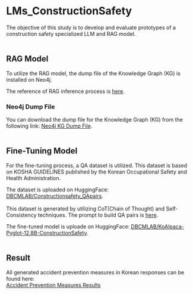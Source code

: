 # LMs_ConstructionSafety<br>
The objective of this study is to develop and evaluate prototypes of a construction safety specialized LLM and RAG model.<br><br>


## RAG Model<br>
To utilize the RAG model, the dump file of the Knowledge Graph (KG) is installed on Neo4j.

The reference of RAG inference process is [here](https://github.com/juuuungwon/LMs_ConstructionSafety/blob/main/RAG-inference-eg.ipynb).


### Neo4j Dump File<br>
You can download the dump file for the Knowledge Graph (KG) from the following link:
[Neo4j KG Dump File](https://github.com/juuuungwon/LMs_ConstructionSafety/blob/main/constructionsafety-KG.dump).<br><br>



## Fine-Tuning Model<br>
For the fine-tuning process, a QA dataset is utilized. This dataset is based on KOSHA GUIDELINES published by the Korean Occupational Safety and Health Administration.<br>

The dataset is uploaded on HuggingFace: [DBCMLAB/Constructionsafety_QApairs](https://huggingface.co/datasets/DBCMLAB/Constructionsafety_QApairs).<br><br>
This dataset is generated by utilizing CoT(Chain of Thought) and Self-Consistency techniques.
The prompt to build QA pairs is [here](https://github.com/juuuungwon/LMs_ConstructionSafetyDataset_build_eg.ipynb).<br>

The fine-tuned model is uploade on HuggingFace: [DBCMLAB/KoAlpaca-Pyglot-12.8B-ConstructionSafety](https://huggingface.co/DBCMLAB/KoAlpaca-Pyglot-12.8B-ConstructionSafety).<br><br>


## Result

All generated accident prevention measures in Korean responses can be found here:<br>
[Accident Prevention Measures Results](https://github.com/juuuungwon/LMs_ConstructionSafety/blob/main/Preventive-measure_Generatedby_AImodels.xlsx)
